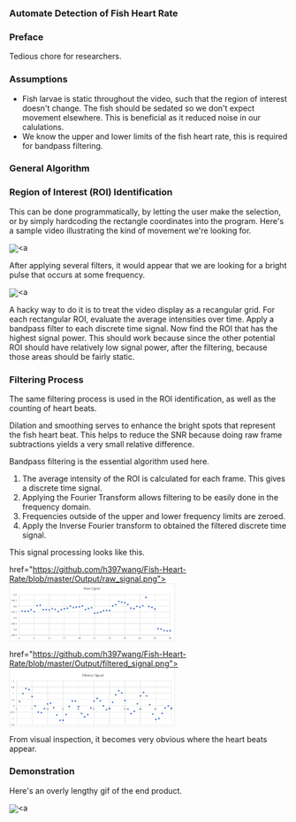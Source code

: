 ### Automate Detection of Fish Heart Rate

### Preface
Tedious chore for researchers. 

### Assumptions
- Fish larvae is static throughout the video, such that the region of interest doesn't change. The fish should be sedated so we don't expect movement elsewhere. This is beneficial as it reduced noise in our calulations.
- We know the upper and lower limits of the fish heart rate, this is required for bandpass filtering.

### General Algorithm

### Region of Interest (ROI) Identification
This can be done programmatically, by letting the user make the selection, or by simply hardcoding the rectangle coordinates into the program. Here's a sample video illustrating the kind of movement we're looking for.

<a href="https://github.com/h397wang/Fish-Heart-Rate/blob/master/DemoVids/fish_heart_rate_trimmed.gif"><img src="https://github.com/h397wang/Fish-Heart-Rate/blob/master/DemoVids/fish_heart_rate_trimmed.gif" align="center" ></a><a 

After applying several filters, it would appear that we are looking for a bright pulse that occurs at some frequency.

<a href="https://github.com/h397wang/Fish-Heart-Rate/blob/master/DemoVids/fish_heart_rate_filtered.gif"><img src="https://github.com/h397wang/Fish-Heart-Rate/blob/master/DemoVids/fish_heart_rate_filtered.gif" align="center" ></a><a 

A hacky way to do it is to treat the video display as a recangular grid. For each rectangular ROI, evaluate the average intensities over time. Apply a bandpass filter to each discrete time signal. Now find the ROI that has the highest signal power. This should work because since the other potential ROI should have relatively low signal power, after the filtering, because those areas should be fairly static. 

### Filtering Process
The same filtering process is used in the ROI identification, as well as the counting of heart beats. 

Dilation and smoothing serves to enhance the bright spots that represent the fish heart beat. This helps to reduce the SNR because doing raw frame subtractions yields a very small relative difference.

Bandpass filtering is the essential algorithm used here.
1. The average intensity of the ROI is calculated for each frame. This gives a discrete time signal.
2. Applying the Fourier Transform allows filtering to be easily done in the frequency domain.
3. Frequencies outside of the upper and lower frequency limits are zeroed.
4. Apply the Inverse Fourier transform to obtained the filtered discrete time signal.

This signal processing looks like this.

href="https://github.com/h397wang/Fish-Heart-Rate/blob/master/Output/raw_signal.png"><img src="https://github.com/h397wang/Fish-Heart-Rate/blob/master/Output/raw_signal.png" align="top" width="300" ></a>  

href="https://github.com/h397wang/Fish-Heart-Rate/blob/master/Output/filtered_signal.png"><img src="https://github.com/h397wang/Fish-Heart-Rate/blob/master/Output/filtered_signal.png" align="top" width="300" ></a>  

From visual inspection, it becomes very obvious where the heart beats appear.

### Demonstration
Here's an overly lengthy gif of the end product.

<a href="https://github.com/h397wang/Fish-Heart-Rate/blob/master/DemoVids/fish_heart_rate_demo_trimmed.gif"><img src="https://github.com/h397wang/Fish-Heart-Rate/blob/master/DemoVids/fish_heart_rate_demo_trimmed.gif" align="center" ></a><a 

